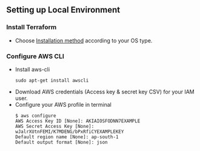 ## Setting up Local Environment

### Install Terraform

- Choose [Installation method](https://learn.hashicorp.com/tutorials/terraform/install-cli#install-terraform) according to your OS type.

### Configure AWS CLI

- Install aws-cli 
    ```shell
    sudo apt-get install awscli
    ```
- Download AWS credentials (Access key & secret key CSV) for your IAM user.
- Configure your AWS profile in terminal
    ```console
    $ aws configure
    AWS Access Key ID [None]: AKIAIOSFODNN7EXAMPLE
    AWS Secret Access Key [None]: wJalrXUtnFEMI/K7MDENG/bPxRfiCYEXAMPLEKEY
    Default region name [None]: ap-south-1
    Default output format [None]: json
    ```